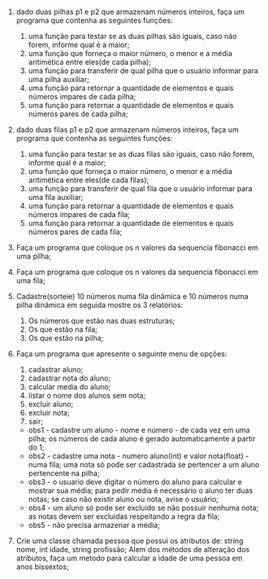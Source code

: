 01. dado duas pilhas p1 e p2 que armazenam números inteiros, faça um programa que contenha as seguintes funções:
	1. uma função para testar se as duas pilhas são iguais, caso não forem, informe qual é a maior;
	2. uma função que forneça o maior número, o menor e a média aritimética entre eles(de cada pilha);
	3. uma função para transferir de qual pilha que o usuário informar para uma pilha auxiliar;
	4. uma função para retornar a quantidade de elementos e quais números impares de cada pilha;
	5. uma função para retornar a quantidade de elementos e quais números pares de cada pilha;

02. dado duas filas p1 e p2 que armazenam números inteiros, faça um programa que contenha as seguintes funções:
	1. uma função para testar se as duas filas são iguais, caso não forem, informe qual é a maior;
	2. uma função que forneça o maior número, o menor e a média aritimética entre eles(de cada filas);
	3. uma função para transferir de qual fila que o usuário informar para uma fila auxiliar;
	4. uma função para retornar a quantidade de elementos e quais números impares de cada fila;
	5. uma função para retornar a quantidade de elementos e quais números pares de cada fila;

03. Faça um programa que coloque os n valores da sequencia fibonacci em uma pilha;

04. Faça um programa que coloque os n valores da sequencia fibonacci em uma fila;

05. Cadastre(sorteie) 10 números numa fila dinâmica e 10 números numa pilha dinâmica em seguida mostre os 3 relatórios:
	1. Os números que estão nas duas estruturas;
	2. Os que estão na fila;
	3. Os que estão na pilha;

06. Faça um programa que apresente o seguinte menu de opções:
	1. cadastrar aluno;
	2. cadastrar nota do aluno;
	3. calcular media do aluno;
	4. listar o nome dos alunos sem nota;
	5. excluir aluno;
	6. excluir nota;
	7. sair;
	
	- obs1 - cadastre um aluno - nome e número - de cada vez em uma pilha; os números de cada aluno é gerado automaticamente a partir do 1;
	- obs2 - cadastre uma nota - numero aluno(int) e valor nota(float) - numa fila; uma nota só pode ser cadastrada se pertencer a um aluno pertencente na pilha; 
	- obs3 - o usuario deve digitar o número do aluno para calcular e mostrar sua média; para pedir média é necessário o aluno ter duas notas; se caso não existir aluno ou nota, avise o usuário;
	- obs4 - um aluno só pode ser excluido se não possuir nenhuma nota; as notas devem ser excluidas respeitando a regra da fila;
	- obs5 - não precisa armazenar a média;

07. Crie uma classe chamada pessoa que possui os atributos de:
	string nome, 
	int idade, 
	string profissão;
Alem dos métodos de alteração dos atributos, faça um metodo para calcular a idade de uma pessoa em anos bissextos;
